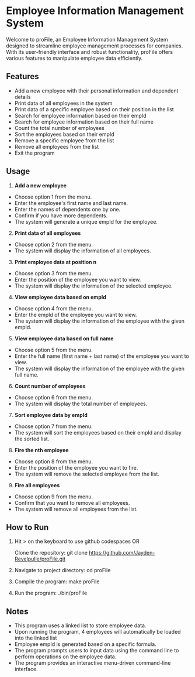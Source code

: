 
# Employee Information Management System

Welcome to proFile, an Employee Information Management System designed to streamline employee management processes for companies. With its user-friendly interface and robust functionality, proFile offers various features to manipulate employee data efficiently.


## Features
 - Add a new employee with their personal information and dependent details
 - Print data of all employees in the system
 - Print data of a specific employee based on their position in the list
 - Search for employee information based on their empId
 - Search for employee information based on their full name
 - Count the total number of employees
 - Sort the employees based on their empId
 - Remove a specific employee from the list
 - Remove all employees from the list
 - Exit the program
## Usage
1. **Add a new employee**
 -  Choose option 1 from the menu.
 - Enter the employee's first name and last name.
 - Enter the names of dependents one by one.
 - Confirm if you have more dependents.
 - The system will generate a unique empId for the employee.

2. **Print data of all employees**
 - Choose option 2 from the menu.
 - The system will display the information of all employees.

3. **Print employee data at position n**
 - Choose option 3 from the menu.
 - Enter the position of the employee you want to view.
 - The system will display the information of the selected employee.

4. **View employee data based on empId**
 - Choose option 4 from the menu.
 - Enter the empId of the employee you want to view.
 - The system will display the information of the employee with the given empId.

5. **View employee data based on full name**
 - Choose option 5 from the menu.
 - Enter the full name (first name + last name) of the employee you want to view.
 - The system will display the information of the employee with the given full name.

6. **Count number of employees**
 - Choose option 6 from the menu.
 - The system will display the total number of employees.

7. **Sort employee data by empId**
 - Choose option 7 from the menu.
 - The system will sort the employees based on their empId and display the sorted list.

8. **Fire the nth employee**
 - Choose option 8 from the menu.
 - Enter the position of the employee you want to fire.
 - The system will remove the selected employee from the list.

9. **Fire all employees**
 - Choose option 9 from the menu.
 - Confirm that you want to remove all employees.
 - The system will remove all employees from the list.
## How to Run
1. Hit > on the keyboard to use github        codespaces  OR

   Clone the repository: git clone https://github.com/Jayden-Revelpulle/proFile.git

2. Navigate to project directory:
   cd proFile

3. Compile the program:
   make proFile

4. Run the program:
   ./bin/proFile

## Notes
- This program uses a linked list to store employee data.
- Upon running the program, 4 employees will automatically be loaded into the linked list
- Employee empId is generated based on a specific formula.
- The program prompts users to input data using the command line to perform operations on the employee data.
- The program provides an interactive menu-driven command-line interface.
